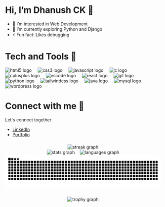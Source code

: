 <h1>Hi, I’m Dhanush CK 👋</h1>

- 👀 I’m interested in Web Development
- 🌱 I’m currently exploring Python and Django
- ⚡ Fun fact: Likes debugging

###

<h1> Tech and Tools 📱 </h2>
<div align="left">
  <img src="https://cdn.jsdelivr.net/gh/devicons/devicon/icons/html5/html5-original.svg" height="55" alt="html5 logo"  />
  <img width="12" />
  <img src="https://cdn.jsdelivr.net/gh/devicons/devicon/icons/css3/css3-original.svg" height="55" alt="css3 logo"  />
  <img width="12" />
  <img src="https://cdn.jsdelivr.net/gh/devicons/devicon/icons/javascript/javascript-original.svg" height="55" alt="javascript logo"  />
  <img width="12" />
  <img src="https://cdn.jsdelivr.net/gh/devicons/devicon/icons/c/c-original.svg" height="55" alt="c logo"  />
  <img width="12" />
  <img src="https://cdn.jsdelivr.net/gh/devicons/devicon/icons/cplusplus/cplusplus-original.svg" height="55" alt="cplusplus logo"  />
  <img width="12" />
  <img src="https://cdn.jsdelivr.net/gh/devicons/devicon/icons/vscode/vscode-original.svg" height="55" alt="vscode logo"  />
  <img width="12" />
  <img src="https://cdn.jsdelivr.net/gh/devicons/devicon/icons/react/react-original.svg" height="55" alt="react logo"  />
  <img width="12" />
  <img src="https://cdn.jsdelivr.net/gh/devicons/devicon/icons/git/git-original.svg" height="55" alt="git logo"  />
  <img width="12" />
  <img src="https://cdn.jsdelivr.net/gh/devicons/devicon/icons/python/python-original.svg" height="55" alt="python logo"  />
  <img width="12" />
  <img src="https://cdn.jsdelivr.net/gh/devicons/devicon/icons/tailwindcss/tailwindcss-original-wordmark.svg" height="55" alt="tailwindcss logo"  />
  <img width="12" />
  <img src="https://cdn.jsdelivr.net/gh/devicons/devicon/icons/java/java-original.svg" height="55" alt="java logo"  />
  <img width="12" />
  <img src="https://cdn.jsdelivr.net/gh/devicons/devicon/icons/mysql/mysql-original.svg" height="55" alt="mysql logo"  />
  <img width="12" />
  <img src="https://cdn.jsdelivr.net/gh/devicons/devicon/icons/wordpress/wordpress-original.svg" height="55" alt="wordpress logo"  />
</div>

###

# Connect with me 🔗
Let's connect together 
- [LinkedIn](https://www.linkedin.com/in/dhanush-ck)
- [Portfolio](https://dhanushckme.web.app/)

###

<div align="center">
  <img src="https://streak-stats.demolab.com?user=Dhanush-ck&locale=en&mode=daily&theme=transparent&hide_border=true&border_radius=5&order=3" height="253" alt="streak graph"  />
  <br>
  <img src="https://github-readme-stats.vercel.app/api?username=Dhanush-ck&hide_title=true&hide_rank=true&show_icons=true&include_all_commits=true&count_private=true&disable_animations=false&theme=transparent&locale=en&hide_border=true&order=1" height="150" alt="stats graph"  />
  &numsp;
  <img src="https://github-readme-stats.vercel.app/api/top-langs?username=Dhanush-ck&locale=en&hide_title=false&layout=compact&card_width=320&langs_count=6&theme=transparent&hide_border=true&order=2" height="150" alt="languages graph"  />
</div>
<img src="https://raw.githubusercontent.com/Dhanush-ck/Dhanush-ck/output/snake.svg" alt="Snake animation" />

###

<div align="center">
  <img src="https://github-profile-trophy.vercel.app?username=Dhanush-ck&theme=nord&column=3&row=2&margin-w=10&margin-h=10&no-bg=true&no-frame=true&order=4" height="200" alt="trophy graph"  />
<!--   <img src="https://github-readme-activity-graph.vercel.app/graph?username=Dhanush-ck&radius=16&theme=github-dark&area=true&order=5&hide_title=true&hide_border=true" height="300" alt="activity-graph graph"  /> -->
</div>

###
